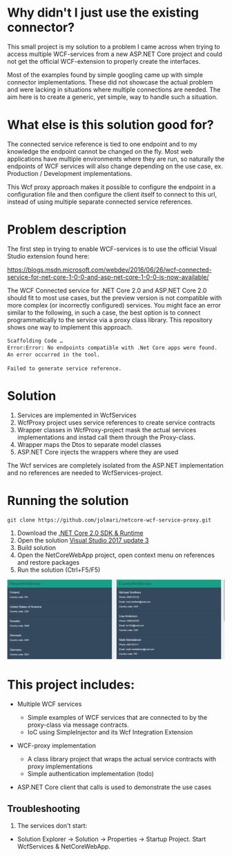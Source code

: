 # Why didn't I just use the existing connector?
This small project is my solution to a problem I came across when trying to access multiple WCF-services
from a new ASP.NET Core project and could not get the official WCF-extension to properly create
the interfaces.

Most of the examples found by simple googling came up with simple connector implementations. These did not
showcase the actual problem and were lacking in situations where multiple connections are needed. The aim here
is to create a generic, yet simple, way to handle such a situation.

# What else is this solution good for?
The connected service reference is tied to one endpoint and to my knowledge the endpoint cannot be changed on the fly.
Most web applications have multiple environments where they are run, so naturally the endpoints of WCF services will
also change depending on the use case, ex. Production / Development implementations.

This Wcf proxy approach makes it possible to configure the endpoint in a configuration file and then configure the
client itself to connect to this url, instead of using multiple separate connected service references.

# Problem description
The first step in trying to enable WCF-services is to use the official Visual Studio extension found here:

https://blogs.msdn.microsoft.com/webdev/2016/06/26/wcf-connected-service-for-net-core-1-0-0-and-asp-net-core-1-0-0-is-now-available/

The WCF Connected service for .NET Core 2.0 and ASP.NET Core 2.0 should fit to most use cases, but the preview
version is not compatible with more complex (or incorrectly configured) services. You might face an error similar to the following, in such a case, the best option is to connect programmatically to the service via a proxy class library. This repository shows one way to
implement this approach.

```
Scaffolding Code …
Error:Error: No endpoints compatible with .Net Core apps were found.
An error occurred in the tool.

Failed to generate service reference. 
```
# Solution
1. Services are implemented in WcfServices
2. WcfProxy project uses service references to create service contracts
3. Wrapper classes in WcfProxy-project mask the actual services implementations and instad call them through the Proxy-class.
4. Wrapper maps the Dtos to separate model classes
5. ASP.NET Core injects the wrappers where they are used

The Wcf services are completely isolated from the ASP.NET implementation and no references are needed to WcfServices-project.

# Running the solution
```
git clone https://github.com/jolmari/netcore-wcf-service-proxy.git
```
1. Download the [.NET Core 2.0 SDK & Runtime](https://www.microsoft.com/net/core)
2. Open the solution [Visual Studio 2017 update 3](https://www.visualstudio.com/downloads/)
3. Build solution
4. Open the NetCoreWebApp project, open context menu on references and restore packages
5. Run the solution (Ctrl+F5/F5)

![Alt text](/ui.png?raw=true "Example UI")

# This project includes:

* Multiple WCF services
   * Simple examples of WCF services that are connected to by the proxy-class via message contracts.
   * IoC using SimpleInjector and its Wcf Integration Extension

* WCF-proxy implementation
   * A class library project that wraps the actual service contracts with proxy implementations
   * Simple authentication implementation (todo)

* ASP.NET Core client that calls is used to demonstrate the use cases

## Troubleshooting
1. The services don't start:
  * Solution Explorer -> Solution -> Properties -> Startup Project. Start WcfServices & NetCoreWebApp.
